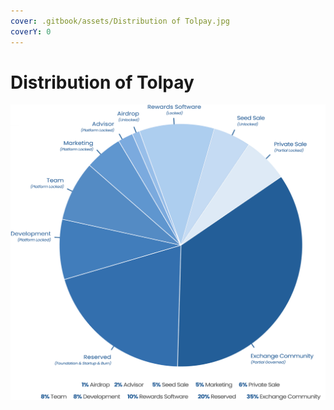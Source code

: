 ```yaml
---
cover: .gitbook/assets/Distribution of Tolpay.jpg
coverY: 0
---
```


# Distribution of Tolpay

![](<.gitbook/assets/whitepaper-Recovered copy (1).jpg>)
